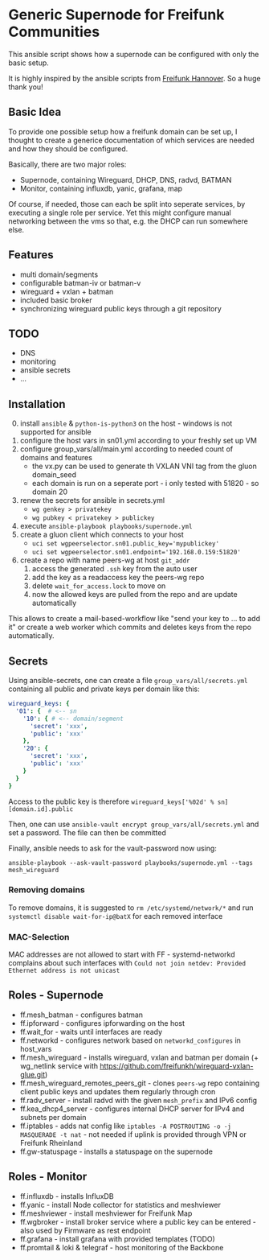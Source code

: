 # Generic Supernode for Freifunk Communities

This ansible script shows how a supernode can be configured with only the basic setup.

It is highly inspired by the ansible scripts from [Freifunk Hannover](https://github.com/freifunkh/ansible).
So a huge thank you!

## Basic Idea

To provide one possible setup how a freifunk domain can be set up, I thought to create a generice documentation of which services are needed and how they should be configured.

Basically, there are two major roles:

* Supernode, containing Wireguard, DHCP, DNS, radvd, BATMAN
* Monitor, containing influxdb, yanic, grafana, map

Of course, if needed, those can each be split into seperate services, by executing a single role per service.
Yet this might configure manual networking between the vms so that, e.g. the DHCP can run somewhere else.

## Features

- multi domain/segments
- configurable batman-iv or batman-v
- wireguard + vxlan + batman
- included basic broker
- synchronizing wireguard public keys through a git repository

## TODO 

- DNS
- monitoring
- ansible secrets
- ...

## Installation


0. install `ansible` & `python-is-python3` on the host - windows is not supported for ansible
1. configure the host vars in sn01.yml according to your freshly set up VM
2. configure group_vars/all/main.yml according to needed count of domains and features
    * the vx.py can be used to generate th VXLAN VNI tag from the gluon domain_seed
    * each domain is run on a seperate port - i only tested with 51820 - so domain 20
3. renew the secrets for ansible in secrets.yml 
    * `wg genkey > privatekey`
    * `wg pubkey < privatekey > publickey`
4. execute `ansible-playbook playbooks/supernode.yml`
5. create a gluon client which connects to your host
    * `uci set wgpeerselector.sn01.public_key='mypublickey'`
    * `uci set wgpeerselector.sn01.endpoint='192.168.0.159:51820'`
6. create a repo with name peers-wg at host `git_addr`
    1. access the generated `.ssh` key from the auto user 
    2. add the key as a readaccess key the peers-wg repo
    3. delete `wait_for_access.lock` to move on
    4. now the allowed keys are pulled from the repo and are update automatically


This allows to create a mail-based-workflow like "send your key to ... to add it" or create a web worker which commits and deletes keys from the repo automatically.

## Secrets

Using ansible-secrets, one can create a file `group_vars/all/secrets.yml` containing all public and private keys per domain like this:

```yml
wireguard_keys: {
  '01': {  # <-- sn
    '10': { # <-- domain/segment
      'secret': 'xxx',
      'public': 'xxx'
    },
    '20': {
      'secret': 'xxx',
      'public': 'xxx'
    }
  }
}
```

Access to the public key is therefore `wireguard_keys['%02d' % sn][domain.id].public`

Then, one can use `ansible-vault encrypt group_vars/all/secrets.yml` and set a password.
The file can then be committed

Finally, ansible needs to ask for the vault-password now using:

```
ansible-playbook --ask-vault-password playbooks/supernode.yml --tags mesh_wireguard
```

### Removing domains

To remove domains, it is suggested to `rm /etc/systemd/network/*` and run `systemctl disable wait-for-ip@batX` for each removed interface

### MAC-Selection

MAC addresses are not allowed to start with FF - systemd-networkd complains about such interfaces with `Could not join netdev: Provided Ethernet address is not unicast`

## Roles - Supernode

* ff.mesh_batman - configures batman
* ff.ipforward - configures ipforwarding on the host
* ff.wait_for - waits until interfaces are ready
* ff.networkd - configures network based on `networkd_configures` in host_vars
* ff.mesh_wireguard - installs wireguard, vxlan and batman per domain (+ wg_netlink service with https://github.com/freifunkh/wireguard-vxlan-glue.git)
* ff.mesh_wireguard_remotes_peers_git - clones `peers-wg` repo containing client public keys and updates them regularly through cron
* ff.radv_server - install radvd with the given `mesh_prefix` and IPv6 config
* ff.kea_dhcp4_server - configures internal DHCP server for IPv4 and subnets per domain
* ff.iptables - adds nat config like `iptables -A POSTROUTING -o -j MASQUERADE -t nat` - not needed if uplink is provided through VPN or Freifunk Rheinland
* ff.gw-statuspage - installs a statuspage on the supernode

## Roles - Monitor

* ff.influxdb - installs InfluxDB
* ff.yanic - install Node collector for statistics and meshviewer
* ff.meshviewer - install meshviewer for Freifunk Map
* ff.wgbroker - install broker service where a public key can be entered - also used by Firmware as rest endpoint
* ff.grafana - install grafana with provided templates (TODO)
* ff.promtail & loki & telegraf - host monitoring of the Backbone